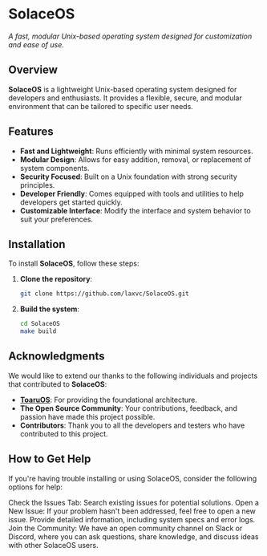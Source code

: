 # SolaceOS

*A fast, modular Unix-based operating system designed for customization and ease of use.*

## Overview

**SolaceOS** is a lightweight Unix-based operating system designed for developers and enthusiasts. It provides a flexible, secure, and modular environment that can be tailored to specific user needs.

## Features

- **Fast and Lightweight**: Runs efficiently with minimal system resources.
- **Modular Design**: Allows for easy addition, removal, or replacement of system components.
- **Security Focused**: Built on a Unix foundation with strong security principles.
- **Developer Friendly**: Comes equipped with tools and utilities to help developers get started quickly.
- **Customizable Interface**: Modify the interface and system behavior to suit your preferences.

## Installation

To install **SolaceOS**, follow these steps:

1. **Clone the repository**:
   ```bash
   git clone https://github.com/laxvc/SolaceOS.git
2. **Build the system**:
   ```bash
   cd SolaceOS
   make build
## Acknowledgments

We would like to extend our thanks to the following individuals and projects that contributed to **SolaceOS**:

- **[ToaruOS](https://github.com/klange/toaruos)**: For providing the foundational architecture.
- **The Open Source Community**: Your contributions, feedback, and passion have made this project possible.
- **Contributors**: Thank you to all the developers and testers who have contributed to this project.
## How to Get Help
If you're having trouble installing or using SolaceOS, consider the following options for help:

Check the Issues Tab: Search existing issues for potential solutions.
Open a New Issue: If your problem hasn't been addressed, feel free to open a new issue. Provide detailed information, including system specs and error logs.
Join the Community: We have an open community channel on Slack or Discord, where you can ask questions, share knowledge, and discuss ideas with other SolaceOS users.
